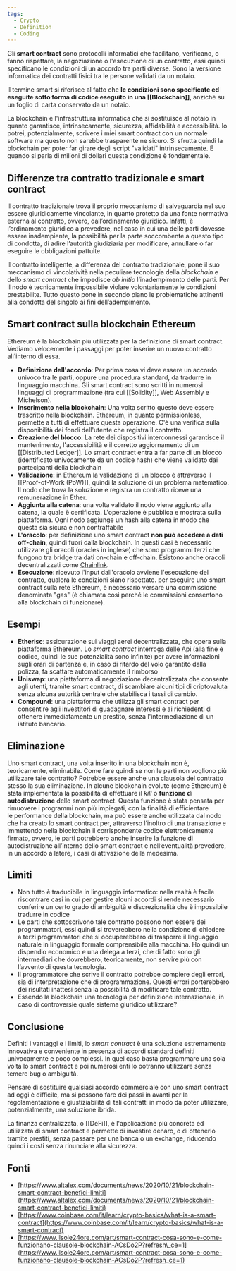 ```yaml
---
tags:
  - Crypto
  - Definition
  - Coding
---
```



Gli **smart contract** sono protocolli informatici che facilitano, verificano, o fanno rispettare, la negoziazione o l'esecuzione di un contratto, essi quindi specificano le condizioni di un accordo tra parti diverse. Sono la versione informatica dei contratti fisici tra le persone validati da un notaio.

Il termine smart si riferisce al fatto che **le condizioni sono specificate ed eseguite sotto forma di codice eseguito in una [[Blockchain]]**, anziché su un foglio di carta conservato da un notaio.

La blockchain è l'infrastruttura informatica che si sostituisce al notaio in quanto garantisce, intrinsecamente, sicurezza, affidabilità e accessibilità. Io potrei, potenzialmente, scrivere i miei smart contract con un normale software ma questo non sarebbe trasparente ne sicuro. Si sfrutta quindi la blockchain per poter far girare degli script "validati" intrinsecamente. E quando si parla di milioni di dollari questa condizione è fondamentale.

## Differenze tra contratto tradizionale e smart contract

Il contratto tradizionale trova il proprio meccanismo di salvaguardia nel suo essere giuridicamente vincolante, in quanto protetto da una fonte normativa esterna al contratto, ovvero, dall’ordinamento giuridico. Infatti, è l’ordinamento giuridico a prevedere, nel caso in cui una delle parti dovesse essere inadempiente, la possibilità per la parte soccombente a questo tipo di condotta, di adire l’autorità giudiziaria per modificare, annullare o far eseguire le obbligazioni pattuite.

Il contratto intelligente, a differenza del contratto tradizionale, pone il suo meccanismo di vincolatività nella peculiare tecnologia della _blockchain_ e dello _smart contract_ che impedisce _ab initio_ l’inadempimento delle parti. Per il nodo è tecnicamente impossibile violare volontariamente le condizioni prestabilite. Tutto questo pone in secondo piano le problematiche attinenti alla condotta del singolo ai fini dell’adempimento.

## Smart contract sulla blockchain Ethereum

Ethereum è la blockchain più utilizzata per la definizione di smart contract. Vediamo velocemente i passaggi per poter inserire un nuovo contratto all'interno di essa.

- **Definizione dell'accordo**: Per prima cosa vi deve essere un accordo univoco tra le parti, oppure una procedura standard, da tradurre in linguaggio macchina. Gli smart contract sono scritti in numerosi linguaggi di programmazione (tra cui [[Solidity]], Web Assembly e Michelson).
- **Inserimento nella blockchain**: Una volta scritto questo deve essere trascritto nella blockchain. Ethereum, in quanto permissionless, permette a tutti di effettuare questa operazione. C'è una verifica sulla disponibilità dei fondi dell'utente che registra il contratto.
- **Creazione del blocco**: La rete dei dispositivi interconnessi garantisce il mantenimento, l'accessibilità e il corretto aggiornamento di un [[Distributed Ledger]]. Lo smart contract entra a far parte di un blocco (identificato univocamente da un codice hash) che viene validato dai partecipanti della blockchain
- **Validazione**: in Ethereum la validazione di un blocco è attraverso il  [[Proof-of-Work (PoW)]], quindi la soluzione di un problema matematico. Il nodo che trova la soluzione e registra un contratto riceve una remunerazione in Ether.
- **Aggiunta alla catena**: una volta validato il nodo viene aggiunto alla catena, la quale è certificata. L'operazione è pubblica e mostrata sulla piattaforma. Ogni nodo aggiunge un hash alla catena in modo che questa sia sicura e non contraffabile
- **L'oracolo**: per definizione uno smart contract **non può accedere a dati off-chain**, quindi fuori dalla blockchain. In questi casi è necessario utilizzare gli oracoli (oracles in inglese) che sono programmi terzi che fungono tra bridge tra dati on-chain e off-chain. Esistono anche oracoli decentralizzati come [Chainlink](https://github.com/smartcontractkit/chainlink).
- **Esecuzione**: ricevuto l'input dall'oracolo avviene l'esecuzione del contratto, qualora le condizioni siano rispettate. per eseguire uno smart contract sulla rete Ethereum, è necessario versare una commissione denominata "gas" (è chiamata così perché le commissioni consentono alla blockchain di funzionare).

## Esempi

- **Etherisc**: assicurazione sui viaggi aerei decentralizzata, che opera sulla piattaforma Ethereum. Lo _smart contract_ interroga delle Api (alla fine è codice, quindi le sue potenzialità sono infinite) per avere informazioni sugli orari di partenza e, in caso di ritardo del volo garantito dalla polizza, fa scattare automaticamente il rimborso
- **Uniswap**: una piattaforma di negoziazione decentralizzata che consente agli utenti, tramite smart contract, di scambiare alcuni tipi di criptovaluta senza alcuna autorità centrale che stabilisca i tassi di cambio.
- **Compound**: una piattaforma che utilizza gli smart contract per consentire agli investitori di guadagnare interessi e ai richiedenti di ottenere immediatamente un prestito, senza l'intermediazione di un istituto bancario. 

## Eliminazione

Uno smart contract, una volta inserito in una blockchain non è, teoricamente, eliminabile. Come fare quindi se non le parti non vogliono più utilizzare tale contratto? Potrebbe essere anche una clausola del contratto stesso la sua eliminazione. In alcune blockchain evolute (come Ethereum) è stata implementata la possibilità di effettuare il _kill_ o **funzione di autodistruzione** dello smart contract.
Questa funzione è stata pensata per rimuovere i programmi non più impiegati, con la finalità di efficientare le performance della blockchain, ma può essere anche utilizzata dal nodo che ha creato lo smart contract per, attraverso l’inoltro di una transazione e immettendo nella blockchain il corrispondente codice elettronicamente firmato, ovvero, le parti potrebbero anche inserire la funzione di autodistruzione all’interno dello smart contract e nell’eventualità prevedere, in un accordo a latere, i casi di attivazione della medesima.

## Limiti

- Non tutto è traducibile in linguaggio informatico: nella realtà è facile riscontrare casi in cui per gestire alcuni accordi si rende necessario conferire un certo grado di ambiguità e discrezionalità che è impossibile tradurre in codice
- Le parti che sottoscrivono tale contratto possono non essere dei programmatori, essi quindi si troverebbero nella condizione di chiedere a terzi programmatori che si occuperebbero di trasporre il linguaggio naturale in linguaggio formale comprensibile alla macchina. Ho quindi un dispendio economico e una delega a terzi, che di fatto sono gli intermediari che dovrebbero, teoricamente, non servire più con l’avvento di questa tecnologia.
- Il programmatore che scrive il contratto potrebbe compiere degli errori, sia di interpretazione che di programmazione. Questi errori porterebbero dei risultati inattesi senza la possibilità di modificare tale contratto.
- Essendo la blockchain una tecnologia per definizione internazionale, in caso di controversie quale sistema giuridico utilizzare?

## Conclusione

Definiti i vantaggi e i limiti, lo _smart contract_ è una soluzione estremamente innovativa e conveniente in presenza di accordi standard definiti univocamente e poco complessi. In quel caso basta programmare una sola volta lo smart contract e poi numerosi enti lo potranno utilizzare senza temere bug o ambiguità.

Pensare di sostituire qualsiasi accordo commerciale con uno smart contract ad oggi è difficile, ma si possono fare dei passi in avanti per la regolamentazione e giustiziabilità di tali contratti in modo da poter utilizzare, potenzialmente, una soluzione ibrida.

La finanza centralizzata, o [[DeFi]], è l'applicazione più concreta ed utilizzata di smart contract e permette di investire denaro, o di ottenerlo tramite prestiti, senza passare per una banca o un exchange, riducendo quindi i costi senza rinunciare alla sicurezza.

## Fonti

- [https://www.altalex.com/documents/news/2020/10/21/blockchain-smart-contract-benefici-limiti](https://www.altalex.com/documents/news/2020/10/21/blockchain-smart-contract-benefici-limiti)
- [https://www.coinbase.com/it/learn/crypto-basics/what-is-a-smart-contract](https://www.coinbase.com/it/learn/crypto-basics/what-is-a-smart-contract)
- [https://www.ilsole24ore.com/art/smart-contract-cosa-sono-e-come-funzionano-clausole-blockchain-ACsDo2P?refresh\_ce=1](https://www.ilsole24ore.com/art/smart-contract-cosa-sono-e-come-funzionano-clausole-blockchain-ACsDo2P?refresh_ce=1)
